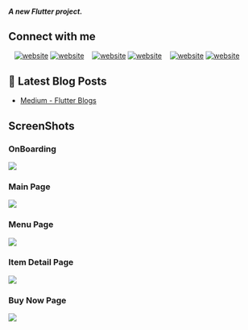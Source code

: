##### A new Flutter project.

## Connect with me
&nbsp;&nbsp;
[![website](./readme_image/twitter-light.svg)](https://twitter.com/mrtkarakis#gh-light-mode-only)
[![website](./readme_image/twitter-dark.svg)](https://twitter.com/mrtkarakis#gh-dark-mode-only)
&nbsp;&nbsp;
[![website](./readme_image/linkedin-light.svg)](https://www.linkedin.com/in/mert-karakış-60622320a/#gh-light-mode-only)
[![website](./readme_image/linkedin-dark.svg)](https://www.linkedin.com/in/mert-karakış-60622320a/#gh-dark-mode-only)
&nbsp;&nbsp;
[![website](./readme_image/instagram-light.svg)](https://www.instagram.com/mrtkarakis/#gh-light-mode-only)
[![website](./readme_image/instagram-dark.svg)](https://www.instagram.com/mrtkarakis/#gh-dark-mode-only)


## 📕 Latest Blog Posts

<!-- BLOG-POST-LIST:START -->
- [Medium - Flutter Blogs](https://mrtkarakis.medium.com)


## ScreenShots
### OnBoarding
![](readme_image/onBoarding.png)
### Main Page
![](readme_image/main_page.png)
### Menu Page
![](readme_image/menu_page.png)
### Item Detail Page
![](readme_image/item_detail_page.png)
### Buy Now Page
![](readme_image/buy_now_page.png)



